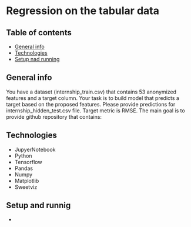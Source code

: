 # Regression on the tabular data

## Table of contents
* [General info](#general-info)
* [Technologies](#technologies)
* [Setup nad running](#setup)

## General info

You have a dataset (internship_train.csv) that contains 53 anonymized features and a target column. Your task is to build model that predicts a target based on the proposed features. Please provide predictions for internship_hidden_test.csv file. Target metric is RMSE. The main goal is to provide github repository that contains:

## Technologies
  
  - JupyerNotebook
  - Python
  - Tensorflow
  - Pandas 
  - Numpy
  - Matplotlib
  - Sweetviz 
  
 ## Setup and runnig
 
 - 


